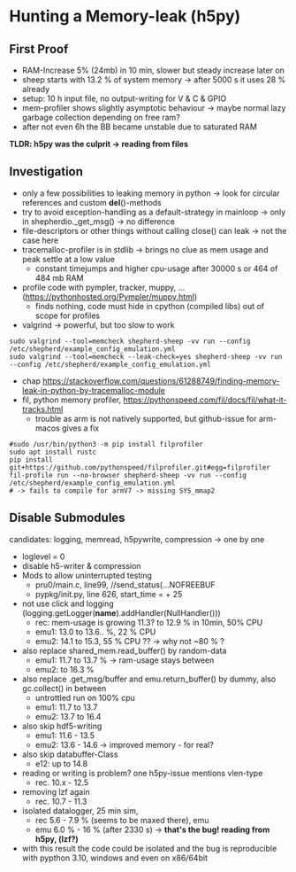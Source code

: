 # Hunting a Memory-leak (h5py)

## First Proof

- RAM-Increase 5% (24mb) in 10 min, slower but steady increase later on
- sheep starts with 13.2 % of system memory -> after 5000 s it uses 28 % already
- setup: 10 h input file, no output-writing for V & C & GPIO
- mem-profiler shows slightly asymptotic behaviour -> maybe normal lazy garbage collection depending on free ram?
- after not even 6h the BB became unstable due to saturated RAM

**TLDR: h5py was the culprit -> reading from files**

## Investigation

- only a few possibilities to leaking memory in python -> look for circular references and custom __del__()-methods
- try to avoid exception-handling as a default-strategy in mainloop -> only in shepherdio._get_msg() -> no difference
- file-descriptors or other things without calling close() can leak -> not the case here
- tracemalloc-profiler is in stdlib -> brings no clue as mem usage and peak settle at a low value
    - constant timejumps and higher cpu-usage after 30000 s or 464 of 484 mb RAM
- profile code with pympler, tracker, muppy, ... (https://pythonhosted.org/Pympler/muppy.html)
    - finds nothing, code must hide in cpython (compiled libs) out of scope for profiles
- valgrind -> powerful, but too slow to work

```Shell
sudo valgrind --tool=memcheck shepherd-sheep -vv run --config /etc/shepherd/example_config_emulation.yml
sudo valgrind --tool=memcheck --leak-check=yes shepherd-sheep -vv run --config /etc/shepherd/example_config_emulation.yml
```

- chap https://stackoverflow.com/questions/61288749/finding-memory-leak-in-python-by-tracemalloc-module
- fil, python memory profiler, https://pythonspeed.com/fil/docs/fil/what-it-tracks.html
    - trouble as arm is not natively supported, but github-issue for arm-macos gives a fix

```Shell
#sudo /usr/bin/python3 -m pip install filprofiler
sudo apt install rustc
pip install git+https://github.com/pythonspeed/filprofiler.git#egg=filprofiler
fil-profile run --no-browser shepherd-sheep -vv run --config /etc/shepherd/example_config_emulation.yml
# -> fails to compile for armV7 -> missing SYS_mmap2
```

## Disable Submodules 

candidates: logging, memread, h5pywrite, compression -> one by one

- loglevel = 0
- disable h5-writer & compression
- Mods to allow uninterrupted testing
    - pru0/main.c, line99, //send_status(...NOFREEBUF
    - pypkg/init.py, line 626, start_time = + 25
- not use click and logging (logging.getLogger(__name__).addHandler(NullHandler()))
    - rec: mem-usage is growing 11.3? to 12.9 % in 10min, 50% CPU
    - emu1: 13.0 to 13.6.. %, 22 % CPU
    - emu2: 14.1 to 15.3, 55 % CPU ?? -> why not ~80 % ?
- also replace shared_mem.read_buffer() by random-data
    - emu1: 11.7 to 13.7 % -> ram-usage stays between
    - emu2: to 16.3 %
- also replace .get_msg/buffer and emu.return_buffer() by dummy, also gc.collect() in between
    - untrottled run on 100% cpu
    - emu1: 11.7 to 13.7
    - emu2: 13.7 to 16.4
- also skip hdf5-writing
    - emu1: 11.6 - 13.5
    - emu2: 13.6 - 14.6 -> improved memory - for real?
- also skip databuffer-Class
    - e12: up to 14.8
- reading or writing is problem? one h5py-issue mentions vlen-type
    - rec. 10.x - 12.5
- removing lzf again
    - rec. 10.7 - 11.3
- isolated datalogger, 25 min sim,
    - rec 5.6 - 7.9 % (seems to be maxed there), emu
    - emu 6.0 % - 16 % (after 2330 s) -> **that's the bug! reading from h5py, (lzf?)**
- with this result the code could be isolated and the bug is reproducible with pypthon 3.10, windows and even on x86/64bit
